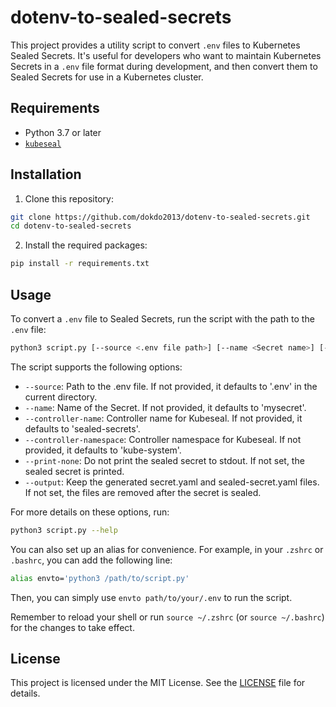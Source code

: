 # dotenv-to-sealed-secrets

This project provides a utility script to convert `.env` files to Kubernetes Sealed Secrets. It's useful for developers who want to maintain Kubernetes Secrets in a `.env` file format during development, and then convert them to Sealed Secrets for use in a Kubernetes cluster.

## Requirements

- Python 3.7 or later
- [`kubeseal`](https://github.com/bitnami-labs/sealed-secrets#installation)

## Installation

1. Clone this repository:

```bash
git clone https://github.com/dokdo2013/dotenv-to-sealed-secrets.git
cd dotenv-to-sealed-secrets
```

2. Install the required packages:

```bash
pip install -r requirements.txt
```

## Usage

To convert a `.env` file to Sealed Secrets, run the script with the path to the `.env` file:

```bash
python3 script.py [--source <.env file path>] [--name <Secret name>] [--controller-name <controller name>] [--controller-namespace <controller namespace>] [--print-none] [--output]
```

The script supports the following options:

- `--source`: Path to the .env file. If not provided, it defaults to '.env' in the current directory.
- `--name`: Name of the Secret. If not provided, it defaults to 'mysecret'.
- `--controller-name`: Controller name for Kubeseal. If not provided, it defaults to 'sealed-secrets'.
- `--controller-namespace`: Controller namespace for Kubeseal. If not provided, it defaults to 'kube-system'.
- `--print-none`: Do not print the sealed secret to stdout. If not set, the sealed secret is printed.
- `--output`: Keep the generated secret.yaml and sealed-secret.yaml files. If not set, the files are removed after the secret is sealed.

For more details on these options, run:

```bash
python3 script.py --help
```

You can also set up an alias for convenience. For example, in your `.zshrc` or `.bashrc`, you can add the following line:

```bash
alias envto='python3 /path/to/script.py'
```

Then, you can simply use `envto path/to/your/.env` to run the script.

Remember to reload your shell or run `source ~/.zshrc` (or `source ~/.bashrc`) for the changes to take effect.

## License

This project is licensed under the MIT License. See the [LICENSE](LICENSE) file for details.
